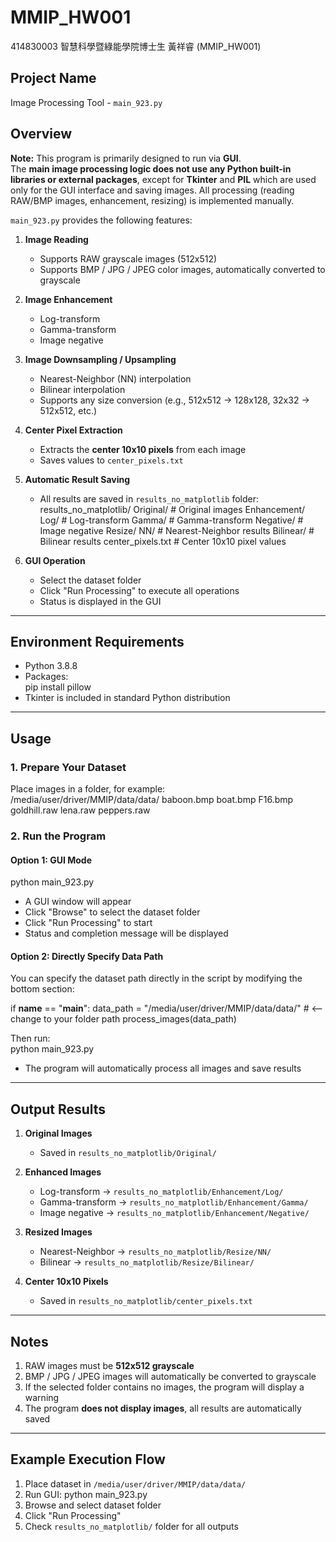 # MMIP_HW001
414830003 智慧科學暨綠能學院博士生 黃祥睿 (MMIP_HW001)

## Project Name
Image Processing Tool - `main_923.py`

## Overview

**Note:** This program is primarily designed to run via **GUI**.  
The **main image processing logic does not use any Python built-in libraries or external packages**, except for **Tkinter** and **PIL** which are used only for the GUI interface and saving images. All processing (reading RAW/BMP images, enhancement, resizing) is implemented manually.

`main_923.py` provides the following features:

1. **Image Reading**  
   - Supports RAW grayscale images (512x512)  
   - Supports BMP / JPG / JPEG color images, automatically converted to grayscale  

2. **Image Enhancement**  
   - Log-transform  
   - Gamma-transform  
   - Image negative  

3. **Image Downsampling / Upsampling**  
   - Nearest-Neighbor (NN) interpolation  
   - Bilinear interpolation  
   - Supports any size conversion (e.g., 512x512 → 128x128, 32x32 → 512x512, etc.)  

4. **Center Pixel Extraction**  
   - Extracts the **center 10x10 pixels** from each image  
   - Saves values to `center_pixels.txt`  

5. **Automatic Result Saving**  
   - All results are saved in `results_no_matplotlib` folder:  
     results_no_matplotlib/
         Original/           # Original images
         Enhancement/
             Log/           # Log-transform
             Gamma/         # Gamma-transform
             Negative/      # Image negative
         Resize/
             NN/            # Nearest-Neighbor results
             Bilinear/      # Bilinear results
         center_pixels.txt   # Center 10x10 pixel values

6. **GUI Operation**  
   - Select the dataset folder  
   - Click "Run Processing" to execute all operations  
   - Status is displayed in the GUI  

---

## Environment Requirements

- Python 3.8.8  
- Packages:  
pip install pillow
- Tkinter is included in standard Python distribution  

---

## Usage

### 1. Prepare Your Dataset
Place images in a folder, for example:  
/media/user/driver/MMIP/data/data/
    baboon.bmp
    boat.bmp
    F16.bmp
    goldhill.raw
    lena.raw
    peppers.raw

### 2. Run the Program

#### Option 1: GUI Mode
python main_923.py
- A GUI window will appear  
- Click "Browse" to select the dataset folder  
- Click "Run Processing" to start  
- Status and completion message will be displayed  

#### Option 2: Directly Specify Data Path
You can specify the dataset path directly in the script by modifying the bottom section:

if __name__ == "__main__":
    data_path = "/media/user/driver/MMIP/data/data/"  # <-- change to your folder path
    process_images(data_path)

Then run:  
python main_923.py
- The program will automatically process all images and save results  

---

## Output Results

1. **Original Images**  
   - Saved in `results_no_matplotlib/Original/`  

2. **Enhanced Images**  
   - Log-transform → `results_no_matplotlib/Enhancement/Log/`  
   - Gamma-transform → `results_no_matplotlib/Enhancement/Gamma/`  
   - Image negative → `results_no_matplotlib/Enhancement/Negative/`  

3. **Resized Images**  
   - Nearest-Neighbor → `results_no_matplotlib/Resize/NN/`  
   - Bilinear → `results_no_matplotlib/Resize/Bilinear/`  

4. **Center 10x10 Pixels**  
   - Saved in `results_no_matplotlib/center_pixels.txt`  

---

## Notes

1. RAW images must be **512x512 grayscale**  
2. BMP / JPG / JPEG images will automatically be converted to grayscale  
3. If the selected folder contains no images, the program will display a warning  
4. The program **does not display images**, all results are automatically saved  

---

## Example Execution Flow

1. Place dataset in `/media/user/driver/MMIP/data/data/`  
2. Run GUI:
python main_923.py
3. Browse and select dataset folder  
4. Click "Run Processing"  
5. Check `results_no_matplotlib/` folder for all outputs  
